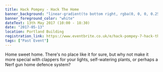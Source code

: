 ```yaml
---
title: Hack Pompey - Hack The Home
banner_background: "linear-gradient(to bottom right, rgba(0, 0, 0, 0.25), hsla(165, 100%, 60%, 1) 100%)"
banner_foreground_color: "white"
dateText: 13th May 2017 (10:00 - 18:30)
date: "2017-05-13"
location: Portland Building
registration_link: https://www.eventbrite.co.uk/e/hack-pompey-7-hack-the-home-tickets-32981355121#
tags: ["Past Event"]
---
```


Home sweet home. There's no place like it for sure, but why not make it more special with clappers for your lights, self-watering plants, or perhaps a Nerf gun home defence system?
